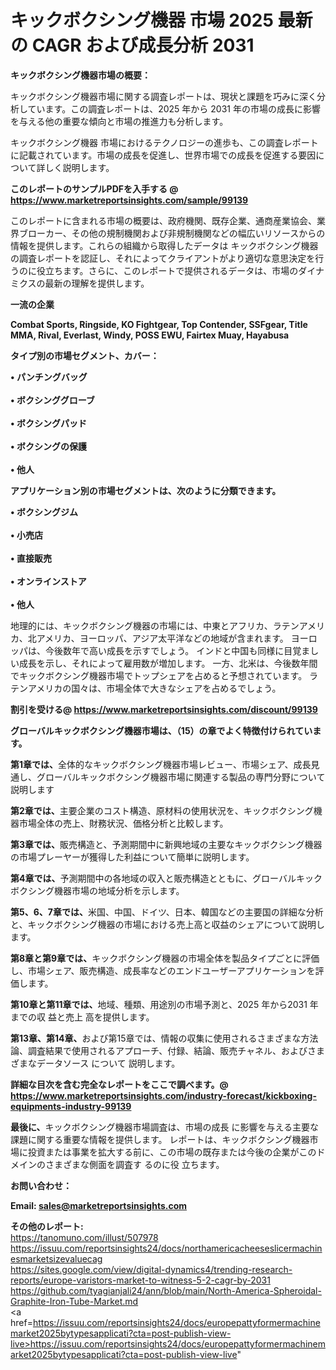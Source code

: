 # キックボクシング機器 市場 2025 最新の CAGR および成長分析 2031

<strong><b>キックボクシング機器市場の概要：</b></strong>

キックボクシング機器市場に関する調査レポートは、現状と課題を巧みに深く分析しています。この調査レポートは、2025 年から 2031 年の市場の成長に影響を与える他の重要な傾向と市場の推進力も分析します。

キックボクシング機器 市場におけるテクノロジーの進歩も、この調査レポートに記載されています。市場の成長を促進し、世界市場での成長を促進する要因について詳しく説明します。

<strong>このレポートのサンプルPDFを入手する @ <a href=https://www.marketreportsinsights.com/sample/99139>https://www.marketreportsinsights.com/sample/99139</a></strong>

このレポートに含まれる市場の概要は、政府機関、既存企業、通商産業協会、業界ブローカー、その他の規制機関および非規制機関などの幅広いリソースからの情報を提供します。これらの組織から取得したデータは キックボクシング機器 の調査レポートを認証し、それによってクライアントがより適切な意思決定を行うのに役立ちます。さらに、このレポートで提供されるデータは、市場のダイナミクスの最新の理解を提供します。

<strong>一流の企業</strong>

<strong><b>Combat Sports, Ringside, KO Fightgear, Top Contender, SSFgear, Title MMA, Rival, Everlast, Windy, POSS EWU, Fairtex Muay, Hayabusa</b></strong>

<strong><b>タイプ別の市場セグメント、カバー：</b></strong>

<strong>• パンチングバッグ<br><br>• ボクシンググローブ<br><br>• ボクシングパッド<br><br>• ボクシングの保護<br><br>• 他人</strong>

<strong><b>アプリケーション別の市場セグメントは、次のように分類できます。</b></strong>

<strong>• ボクシングジム<br><br>• 小売店<br><br>• 直接販売<br><br>• オンラインストア<br><br>• 他人</strong>

 地理的には、キックボクシング機器の市場には、中東とアフリカ、ラテンアメリカ、北アメリカ、ヨーロッパ、アジア太平洋などの地域が含まれます。 ヨーロッパは、今後数年で高い成長を示すでしょう。 インドと中国も同様に目覚ましい成長を示し、それによって雇用数が増加します。 一方、北米は、今後数年間でキックボクシング機器市場でトップシェアを占めると予想されています。 ラテンアメリカの国々は、市場全体で大きなシェアを占めるでしょう。

<strong>割引を受ける@ <a href=https://www.marketreportsinsights.com/discount/99139>https://www.marketreportsinsights.com/discount/99139</a></strong>

<strong><b>グローバルキックボクシング機器市場は、（15）の章でよく特徴付けられています。</b></strong>

<strong><b>第</b></strong><strong><b>1章では、</b></strong>全体的なキックボクシング機器市場レビュー、市場シェア、成長見通し、グローバルキックボクシング機器市場に関連する製品の専門分野について説明します

<strong><b>第2章では、</b></strong>主要企業のコスト構造、原材料の使用状況を、キックボクシング機器市場全体の売上、財務状況、価格分析と比較します。

<strong><b>第3章では、</b></strong>販売構造と、予測期間中に新興地域の主要なキックボクシング機器の市場プレーヤーが獲得した利益について簡単に説明します。

<strong><b>第4章では、</b></strong>予測期間中の各地域の収入と販売構造とともに、グローバルキックボクシング機器市場の地域分析を示します。

<strong><b>第5、6、7章では、</b></strong>米国、中国、ドイツ、日本、韓国などの主要国の詳細な分析と、キックボクシング機器の市場における売上高と収益のシェアについて説明します。

<strong><b>第8章と第9章では、</b></strong>キックボクシング機器の市場全体を製品タイプごとに評価し、市場シェア、販売構造、成長率などのエンドユーザーアプリケーションを評価します。

<strong><b>第10章と第11章では、</b></strong>地域、種類、用途別の市場予測と、2025 年から2031 年までの収 益と売上 高を提供します。

<strong><b>第13章、第14章、</b></strong>および第15章では、情報の収集に使用されるさまざまな方法論、調査結果で使用されるアプローチ、付録、結論、販売チャネル、およびさまざまなデータソース について 説明します。

<strong>詳細な目次を含む完全なレポートをここで調べます。@ <a href=https://www.marketreportsinsights.com/industry-forecast/kickboxing-equipments-industry-99139>https://www.marketreportsinsights.com/industry-forecast/kickboxing-equipments-industry-99139</a></strong>

<strong><b>最後に、</b></strong>キックボクシング機器市場調査は、市場の成長 に影響を</a>与える主要な課題に関する重要な情報を提供します。 レポートは、キックボクシング機器市場に投資または事業を拡大する前に、この市場の既存または今後の企業がこのドメインのさまざまな側面を調査す るのに役 立ちます。

<strong><b>お問い合わせ：</b></strong>

<strong>Email: </strong><a href=mailto:sales@marketreportsinsights.com><strong>sales@marketreportsinsights.com</strong></a>

<strong>その他のレポート:</strong>
<br>
<a href=https://tanomuno.com/illust/507978>https://tanomuno.com/illust/507978</a>
<br>
<a href=https://issuu.com/reportsinsights24/docs/northamericacheeseslicermachinesmarketsizevaluecag>https://issuu.com/reportsinsights24/docs/northamericacheeseslicermachinesmarketsizevaluecag</a>
<br>
<a href=https://sites.google.com/view/digital-dynamics4/trending-research-reports/europe-varistors-market-to-witness-5-2-cagr-by-2031>https://sites.google.com/view/digital-dynamics4/trending-research-reports/europe-varistors-market-to-witness-5-2-cagr-by-2031</a>
<br>
<a href=https://github.com/tyagianjali24/ann/blob/main/North-America-Spheroidal-Graphite-Iron-Tube-Market.md>https://github.com/tyagianjali24/ann/blob/main/North-America-Spheroidal-Graphite-Iron-Tube-Market.md</a>
<br>
<a href=https://issuu.com/reportsinsights24/docs/europepattyformermachinemarket2025bytypesapplicati?cta=post-publish-view-live>https://issuu.com/reportsinsights24/docs/europepattyformermachinemarket2025bytypesapplicati?cta=post-publish-view-live</a>"
